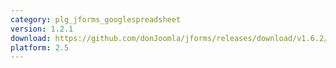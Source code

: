 ```yaml
---
category: plg_jforms_googlespreadsheet
version: 1.2.1
download: https://github.com/donJoomla/jforms/releases/download/v1.6.2/plg_jforms_googlespreadsheet_1.6.2_j25.zip
platform: 2.5
---
```

